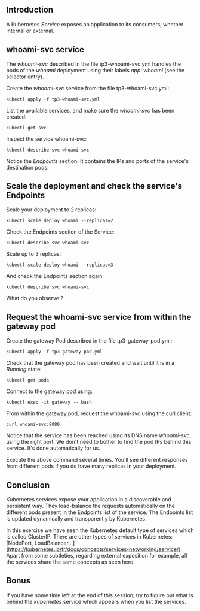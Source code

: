 ## Introduction
A Kubernetes *Service* exposes an application to its consumers, whether internal or external.

## whoami-svc service
The *whoami-svc* described in the file tp3-whoami-svc.yml handles the pods of the *whoami* deployment using their labels *app: whoami*
(see the selector entry).
 
Create the *whoami-svc* service from the file tp3-whoami-svc.yml:
```shell script
kubectl apply -f tp3-whoami-svc.yml
``` 

List the available services, and make sure the *whoami-svc* has been created:
```shell script
kubectl get svc
``` 

Inspect the service whoami-svc:
```shell script
kubectl describe svc whoami-svc 
``` 

Notice the *Endpoints* section. It contains the IPs and ports of the service's destination pods.

## Scale the deployment and check the service's Endpoints
Scale your deployment to 2 replicas:
```shell script
kubectl scale deploy whoami --replicas=2
```

Check the Endpoints section of the Service:
```shell script
kubectl describe svc whoami-svc
```  

Scale up to 3 replicas:
```shell script
kubectl scale deploy whoami --replicas=3
```

And check the Endpoints section again:
```shell
kubectl describe svc whoami-svc
```  
What do you observe ?
 
## Request the whoami-svc service from within the gateway pod 

Create the gateway Pod described in the file tp3-gateway-pod.yml:
```shell script
kubectl apply -f tp3-gateway-pod.yml
```

Check that the gateway pod has been created and wait until it is in a *Running* state:
```shell script
kubectl get pods
```

Connect to the gateway pod using:
```shell script
kubectl exec -it gateway -- bash
``` 

From within the gateway pod, request the whoami-svc using the curl client:
```shell script
curl whoami-svc:8080
``` 

Notice that the service has been reached using its DNS name *whoami-svc*, using the right port.
We don't need to bother to find the pod IPs behind this service. It's done automatically for us.

Execute the above command several times. You'll see different responses from different pods if you do have many replicas
in your deployment.


## Conclusion
Kubernetes services expose your application in a discoverable and persistent way.
They load-balance the requests automatically on the different pods present in the Endpoints list of the service.
The Endpoints list is updated dynamically and transparently by Kubernetes.

In this exercise we have seen the Kubernetes default type of services which is called ClusterIP.
There are other types of services in Kubernetes: [NodePort, LoadBalancer...] (https://kubernetes.io/fr/docs/concepts/services-networking/service/).
Apart from some subtleties, regarding external exposition for example, all the services share the same concepts as seen here.

## Bonus
If you have some time left at the end of this session, try to figure out what is behind the *kubernetes* service which appears
when you list the services.
